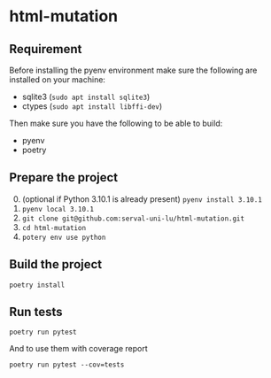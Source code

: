 # html-mutation

## Requirement

Before installing the pyenv environment make sure the following are installed on your machine:

- sqlite3 (```sudo apt install sqlite3```)
- ctypes (```sudo apt install libffi-dev```)

Then make sure you have the following to be able to build:

- pyenv
- poetry

## Prepare the project
0. (optional if Python 3.10.1 is already present) ```pyenv install 3.10.1```
1. ```pyenv local 3.10.1```
2. ```git clone git@github.com:serval-uni-lu/html-mutation.git```
3. ```cd html-mutation```
4. ```potery env use python```

## Build the project

```poetry install```

## Run tests

```poetry run pytest```

And to use them with coverage report

```poetry run pytest --cov=tests```